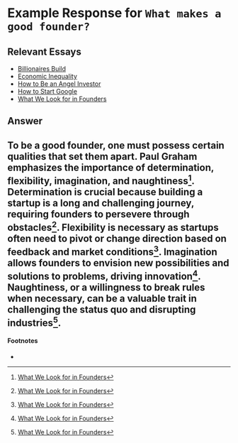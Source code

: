 # Example Response for `What makes a good founder?`

## Relevant Essays
  - [Billionaires Build](http://www.paulgraham.com/ace.html)
  - [Economic Inequality](http://www.paulgraham.com/ineq.html)
  - [How to Be an Angel Investor](http://www.paulgraham.com/angelinvesting.html)
  - [How to Start Google](http://www.paulgraham.com/google.html)
  - [What We Look for in Founders](http://www.paulgraham.com/founders.html)
## Answer
To be a good founder, one must possess certain qualities that set them apart. Paul Graham emphasizes the importance of determination, flexibility, imagination, and naughtiness[^5]. Determination is crucial because building a startup is a long and challenging journey, requiring founders to persevere through obstacles[^5]. Flexibility is necessary as startups often need to pivot or change direction based on feedback and market conditions[^5]. Imagination allows founders to envision new possibilities and solutions to problems, driving innovation[^5]. Naughtiness, or a willingness to break rules when necessary, can be a valuable trait in challenging the status quo and disrupting industries[^5].
----
#### Footnotes
  - [^5]: [What We Look for in Founders](http://www.paulgraham.com/founders.html)
